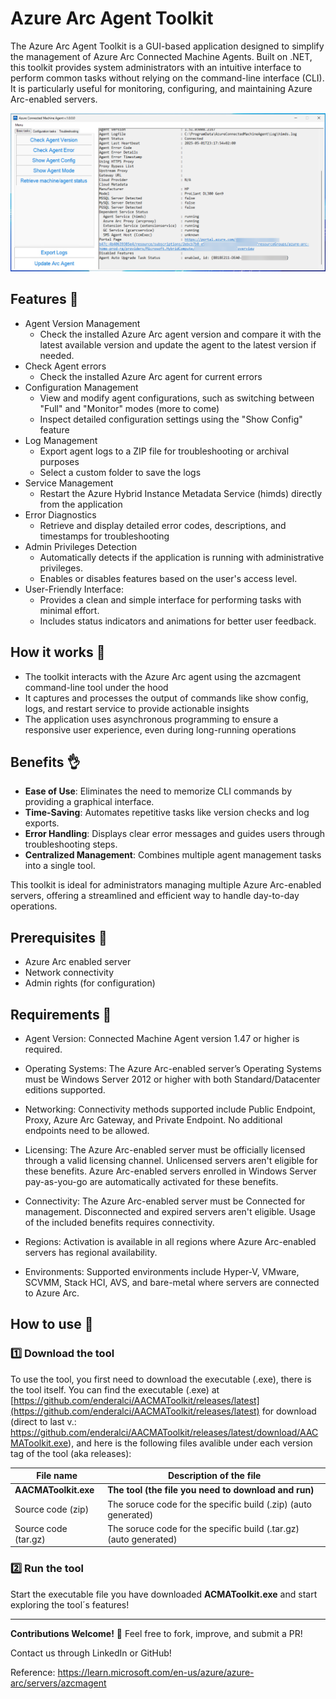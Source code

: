 # Azure Arc Agent Toolkit

The Azure Arc Agent Toolkit is a GUI-based application designed to simplify the management of Azure Arc Connected Machine Agents. Built on .NET, this toolkit provides system administrators with an intuitive interface to perform common tasks without relying on the command-line interface (CLI). It is particularly useful for monitoring, configuring, and maintaining Azure Arc-enabled servers.

![UI](Resources/application.png "The GUI of the tool")

## Features 🚀

  - Agent Version Management
    - Check the installed Azure Arc agent version and compare it with the latest available version and update the agent to the latest version if needed.
  - Check Agent errors
    - Check the installed Azure Arc agent for current errors
  - Configuration Management
    - View and modify agent configurations, such as switching between "Full" and "Monitor" modes (more to come)
    - Inspect detailed configuration settings using the "Show Config" feature
  - Log Management
    - Export agent logs to a ZIP file for troubleshooting or archival purposes
    - Select a custom folder to save the logs
  - Service Management
    - Restart the Azure Hybrid Instance Metadata Service (himds) directly from the application
  - Error Diagnostics
    - Retrieve and display detailed error codes, descriptions, and timestamps for troubleshooting
  - Admin Privileges Detection
    - Automatically detects if the application is running with administrative privileges.
    - Enables or disables features based on the user's access level.
  - User-Friendly Interface:
    - Provides a clean and simple interface for performing tasks with minimal effort.
    - Includes status indicators and animations for better user feedback.

## How it works 🚀
- The toolkit interacts with the Azure Arc agent using the azcmagent command-line tool under the hood
- It captures and processes the output of commands like show config, logs, and restart service to provide actionable insights
- The application uses asynchronous programming to ensure a responsive user experience, even during long-running operations

## Benefits 👌
- **Ease of Use**: Eliminates the need to memorize CLI commands by providing a graphical interface.
- **Time-Saving**: Automates repetitive tasks like version checks and log exports.
- **Error Handling**: Displays clear error messages and guides users through troubleshooting steps.
- **Centralized Management**: Combines multiple agent management tasks into a single tool.

This toolkit is ideal for administrators managing multiple Azure Arc-enabled servers, offering a streamlined and efficient way to handle day-to-day operations.

## Prerequisites 📌

- Azure Arc enabled server
- Network connectivity
- Admin rights (for configuration)

## Requirements 📌

  - Agent Version: Connected Machine Agent version 1.47 or higher is required.
  
  - Operating Systems: The Azure Arc-enabled server’s Operating Systems must be Windows Server 2012 or higher with both Standard/Datacenter editions supported.
  
  - Networking: Connectivity methods supported include Public Endpoint, Proxy, Azure Arc Gateway, and Private Endpoint. No additional endpoints need to be allowed.
  
  - Licensing: The Azure Arc-enabled server must be officially licensed through a valid licensing channel. Unlicensed servers aren't eligible for these benefits. Azure Arc-enabled servers enrolled in Windows Server pay-as-you-go are automatically activated for these benefits.
  
  - Connectivity: The Azure Arc-enabled server must be Connected for management. Disconnected and expired servers aren't eligible. Usage of the included benefits requires connectivity.
  
  - Regions: Activation is available in all regions where Azure Arc-enabled servers has regional availability.
  
  - Environments: Supported environments include Hyper-V, VMware, SCVMM, Stack HCI, AVS, and bare-metal where servers are connected to Azure Arc.

## How to use 📄

### 1️⃣ Download the tool

To use the tool, you first need to download the executable (.exe), there is the tool itself.
You can find the executable (.exe) at [https://github.com/enderalci/AACMAToolkit/releases/latest](https://github.com/enderalci/AACMAToolkit/releases/latest) for download (direct to last v.: https://github.com/enderalci/AACMAToolkit/releases/latest/download/AACMAToolkit.exe), and here is the following files avalible under each version tag of the tool (aka releases):

| **File name**        | **Description of the file**                                           |
| -------------------- | --------------------------------------------------------------------- |
| **AACMAToolkit.exe** | **The tool (the file you need to download and run)**                  |
| Source code (zip)    | The soruce code for the specific build (.zip) (auto generated)        |
| Source code (tar.gz) | The soruce code for the specific build (.tar.gz) (auto generated)     |

### 2️⃣ Run the tool

Start the executable file you have downloaded **ACMAToolkit.exe** and start exploring the tool´s features!

---

**Contributions Welcome!** 🤝 Feel free to fork, improve, and submit a PR!

Contact us through LinkedIn or GitHub!

Reference: https://learn.microsoft.com/en-us/azure/azure-arc/servers/azcmagent

